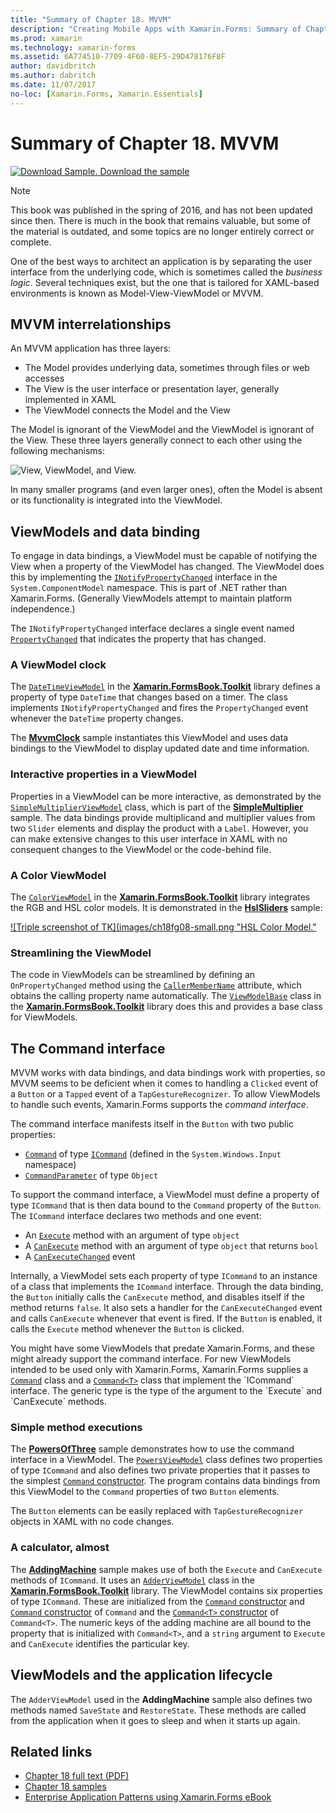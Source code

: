 ```yaml
---
title: "Summary of Chapter 18. MVVM"
description: "Creating Mobile Apps with Xamarin.Forms: Summary of Chapter 18. MVVM"
ms.prod: xamarin
ms.technology: xamarin-forms
ms.assetid: 6A774510-7709-4F60-8EF5-29D478176F8F
author: davidbritch
ms.author: dabritch
ms.date: 11/07/2017
no-loc: [Xamarin.Forms, Xamarin.Essentials]
---
```


# Summary of Chapter 18. MVVM

[![Download Sample.](~/media/shared/download.png) Download the sample](https://github.com/xamarin/xamarin-forms-book-samples/tree/master/Chapter18)

> [!NOTE]
> This book was published in the spring of 2016, and has not been updated since then. There is much in the book that remains valuable, but some of the material is outdated, and some topics are no longer entirely correct or complete.

One of the best ways to architect an application is by separating the user interface from the underlying code, which is sometimes called the *business logic*. Several techniques exist, but the one that is tailored for XAML-based environments is known as Model-View-ViewModel or MVVM.

## MVVM interrelationships

An MVVM application has three layers:

- The Model provides underlying data, sometimes through files or web accesses
- The View is the user interface or presentation layer, generally implemented in XAML
- The ViewModel connects the Model and the View

The Model is ignorant of the ViewModel and the ViewModel is ignorant of the View. These three layers generally connect to each other using the following mechanisms:

![View, ViewModel, and View.](images/ch18fg03.png "MVVM")

In many smaller programs (and even larger ones), often the Model is absent or its functionality is integrated into the ViewModel.

## ViewModels and data binding

To engage in data bindings, a ViewModel must be capable of notifying the View when a property of the ViewModel has changed. The ViewModel does this by implementing the [`INotifyPropertyChanged`](xref:System.ComponentModel.INotifyPropertyChanged) interface in the `System.ComponentModel` namespace. This is part of .NET rather than Xamarin.Forms. (Generally ViewModels attempt to maintain platform independence.)

The `INotifyPropertyChanged` interface declares a single event named [`PropertyChanged`](xref:System.ComponentModel.INotifyPropertyChanged) that indicates the property that has changed.

### A ViewModel clock

The [`DateTimeViewModel`](https://github.com/xamarin/xamarin-forms-book-samples/blob/master/Libraries/Xamarin.FormsBook.Toolkit/Xamarin.FormsBook.Toolkit/DateTimeViewModel.cs) in the [**Xamarin.FormsBook.Toolkit**](https://github.com/xamarin/xamarin-forms-book-samples/tree/master/Libraries/Xamarin.FormsBook.Toolkit/Xamarin.FormsBook.Toolkit) library defines a property of type `DateTime` that changes based on a timer. The class implements `INotifyPropertyChanged` and fires the `PropertyChanged` event whenever the `DateTime` property changes.

The [**MvvmClock**](https://github.com/xamarin/xamarin-forms-book-samples/tree/master/Chapter18/MvvmClock) sample instantiates this ViewModel and uses data bindings to the ViewModel to display updated date and time information.

### Interactive properties in a ViewModel

Properties in a ViewModel can be more interactive, as demonstrated by the [`SimpleMultiplierViewModel`](https://github.com/xamarin/xamarin-forms-book-samples/blob/master/Chapter18/SimpleMultiplier/SimpleMultiplier/SimpleMultiplier/SimpleMultiplierViewModel.cs) class, which is part of the
[**SimpleMultiplier**](https://github.com/xamarin/xamarin-forms-book-samples/tree/master/Chapter18/SimpleMultiplier) sample. The data bindings provide multiplicand and multiplier values from two `Slider` elements and display the product with a `Label`. However, you can make extensive changes to this user interface in XAML with no consequent changes to the ViewModel or the code-behind file.

### A Color ViewModel

The
[`ColorViewModel`](https://github.com/xamarin/xamarin-forms-book-samples/blob/master/Libraries/Xamarin.FormsBook.Toolkit/Xamarin.FormsBook.Toolkit/ColorViewModel.cs) in the [**Xamarin.FormsBook.Toolkit**](https://github.com/xamarin/xamarin-forms-book-samples/tree/master/Libraries/Xamarin.FormsBook.Toolkit/Xamarin.FormsBook.Toolkit) library integrates the RGB and HSL color models. It is demonstrated in the [**HslSliders**](https://github.com/xamarin/xamarin-forms-book-samples/tree/master/Chapter18/HslSliders) sample:

[![Triple screenshot of TK](images/ch18fg08-small.png "HSL Color Model."](images/ch18fg08-large.png#lightbox "HSL Color Model")

### Streamlining the ViewModel

The code in ViewModels can be streamlined by defining an `OnPropertyChanged` method using the [`CallerMemberName`](xref:System.Runtime.CompilerServices.CallerMemberNameAttribute) attribute, which obtains the calling property name automatically. The [`ViewModelBase`](https://github.com/xamarin/xamarin-forms-book-samples/blob/master/Libraries/Xamarin.FormsBook.Toolkit/Xamarin.FormsBook.Toolkit/ViewModelBase.cs) class in the [**Xamarin.FormsBook.Toolkit**](https://github.com/xamarin/xamarin-forms-book-samples/tree/master/Libraries/Xamarin.FormsBook.Toolkit/Xamarin.FormsBook.Toolkit) library does this and provides a base class for ViewModels.

## The Command interface

MVVM works with data bindings, and data bindings work with properties, so MVVM seems to be deficient when it comes to handling a `Clicked` event of a `Button` or a `Tapped` event of a `TapGestureRecognizer`. To allow ViewModels to handle such events, Xamarin.Forms supports the *command interface*.

The command interface manifests itself in the `Button` with two public properties:

- [`Command`](xref:Xamarin.Forms.Button.Command) of type [`ICommand`](xref:System.Windows.Input.ICommand) (defined in the `System.Windows.Input` namespace)
- [`CommandParameter`](xref:Xamarin.Forms.Button.CommandParameter) of type `Object`

To support the command interface, a ViewModel must define a property of type `ICommand` that is then data bound to the `Command` property of the `Button`. The `ICommand` interface declares two methods and one event:

- An [`Execute`](xref:System.Windows.Input.ICommand.Execute(System.Object)) method with an argument of type `object`
- A [`CanExecute`](xref:System.Windows.Input.ICommand.CanExecute(System.Object)) method with an argument of type `object` that returns `bool`
- A [`CanExecuteChanged`](xref:System.Windows.Input.ICommand.CanExecuteChanged) event

Internally, a ViewModel sets each property of type `ICommand` to an instance of a class that implements the `ICommand` interface. Through the data binding, the `Button` initially calls the `CanExecute` method, and disables itself if the method returns `false`. It also sets a handler for the `CanExecuteChanged` event and calls `CanExecute` whenever that event is fired. If the `Button` is enabled, it calls the `Execute` method whenever the `Button` is clicked.

You might have some ViewModels that predate Xamarin.Forms, and these might already support the command interface. For new ViewModels intended to be used only with Xamarin.Forms, Xamarin.Forms supplies a [`Command`](xref:Xamarin.Forms.Command) class and a [`Command<T>`](xref:Xamarin.Forms.Command`1) class that implement the `ICommand` interface. The generic type is the type of the argument to the `Execute` and `CanExecute` methods.

### Simple method executions

The [**PowersOfThree**](https://github.com/xamarin/xamarin-forms-book-samples/tree/master/Chapter18/PowersOfThree) sample demonstrates how to use the command interface in a ViewModel. The [`PowersViewModel`](https://github.com/xamarin/xamarin-forms-book-samples/blob/master/Chapter18/PowersOfThree/PowersOfThree/PowersOfThree/PowersViewModel.cs) class defines two properties of type `ICommand` and also defines two private properties that it passes to the simplest [`Command` constructor](xref:Xamarin.Forms.Command.%23ctor(System.Action)). The program contains data bindings from this ViewModel to the `Command` properties of two `Button` elements.

The `Button` elements can be easily replaced with `TapGestureRecognizer` objects in XAML with no code changes.

### A calculator, almost

The [**AddingMachine**](https://github.com/xamarin/xamarin-forms-book-samples/tree/master/Chapter18/AddingMachine) sample makes use of both the `Execute` and `CanExecute` methods of `ICommand`. It uses an [`AdderViewModel`](https://github.com/xamarin/xamarin-forms-book-samples/blob/master/Libraries/Xamarin.FormsBook.Toolkit/Xamarin.FormsBook.Toolkit/AdderViewModel.cs) class in the [**Xamarin.FormsBook.Toolkit**](https://github.com/xamarin/xamarin-forms-book-samples/blob/master/Libraries/Xamarin.FormsBook.Toolkit/Xamarin.FormsBook.Toolkit/AdderViewModel.cs) library. The ViewModel contains six properties of type `ICommand`. These are initialized from the [`Command` constructor](xref:Xamarin.Forms.Command.%23ctor(System.Action)) and [`Command` constructor](xref:Xamarin.Forms.Command.%23ctor(System.Action,System.Func{System.Boolean})) of `Command` and the [`Command<T>` constructor](/dotnet/api/xamarin.forms.command.-ctor?view=xamarin-forms#Xamarin_Forms_Command__ctor_System_Action_System_Object__System_Func_System_Object_System_Boolean__) of `Command<T>`. The numeric keys of the adding machine are all bound to the property that is initialized with `Command<T>`, and a `string` argument to `Execute` and `CanExecute` identifies the particular key.

## ViewModels and the application lifecycle

The `AdderViewModel` used in the **AddingMachine** sample also defines two methods named `SaveState` and `RestoreState`. These methods are called from the application when it goes to sleep and when it starts up again.

## Related links

- [Chapter 18 full text (PDF)](https://download.xamarin.com/developer/xamarin-forms-book/XamarinFormsBook-Ch18-Apr2016.pdf)
- [Chapter 18 samples](https://github.com/xamarin/xamarin-forms-book-samples/tree/master/Chapter18)
- [Enterprise Application Patterns using Xamarin.Forms eBook](~/xamarin-forms/enterprise-application-patterns/index.md)
